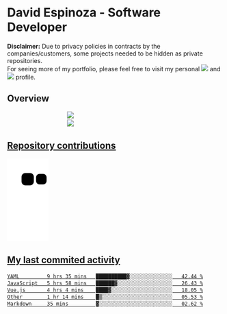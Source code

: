 # David Espinoza - Software Developer
<div id="links">
  <p>
    <strong>Disclaimer:</strong> Due to privacy policies in contracts by the companies/customers, some projects needed to be hidden as private repositories. <br />
For seeing more of my portfolio, please feel free to visit my personal <a href="https://davidespinoza.dev" target="_blank"><img src="https://img.shields.io/badge/website-000000?style=for-the-badge&logo=About.me&logoColor=white" target="_blank"></a> and <a href="https://www.linkedin.com/in/despinozap" target="_blank"><img src="https://img.shields.io/badge/LinkedIn-0077B5?style=for-the-badge&logo=linkedin&logoColor=white" target="_blank"></a> profile.
  </p>
</div>

## Overview

<div id="stats">
  <a href="https://github.com/despinozap">
  <img height="180em" style="margin: 0em 10em;" src="https://github-readme-stats.vercel.app/api?username=despinozap&show_icons=true&include_all_commits=true&count_private=true&theme=default"/>
  <img height="180em" style="margin: 0em 10em;" src="https://github-readme-stats.vercel.app/api/top-langs/?username=despinozap&layout=compact&langs_count=7&theme=default"/>
</div>
 
## Repository contributions
<div id="snake"> 

  ![Snake animation](https://github.com/despinozap/despinozap/blob/output/github-contribution-grid-snake.svg)
</div>

## My last commited activity
<!--START_SECTION:waka-->

```text
YAML         9 hrs 35 mins   ██████████▓░░░░░░░░░░░░░░   42.44 %
JavaScript   5 hrs 58 mins   ██████▓░░░░░░░░░░░░░░░░░░   26.43 %
Vue.js       4 hrs 4 mins    ████▓░░░░░░░░░░░░░░░░░░░░   18.05 %
Other        1 hr 14 mins    █▒░░░░░░░░░░░░░░░░░░░░░░░   05.53 %
Markdown     35 mins         ▓░░░░░░░░░░░░░░░░░░░░░░░░   02.62 %
```

<!--END_SECTION:waka-->
